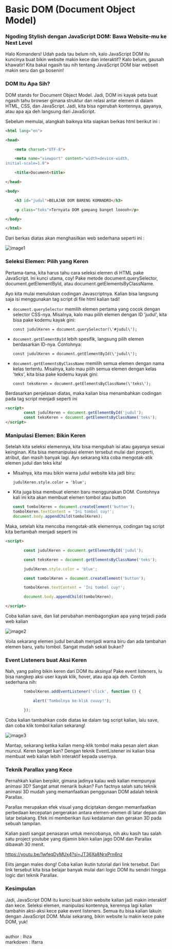 # Basic DOM (Document Object Model)

### Ngoding Stylish dengan JavaScript DOM: Bawa Website-mu ke Next Level

Halo Komanders! Udah pada tau belum nih, kalo JavaScript DOM itu
kuncinya buat bikin website makin kece dan interaktif? Kalo belum,
gausah khawatir! Kita bakal ngasih tau nih tentang JavaScript DOM biar
webseit makin seru dan ga bosenin!

### DOM Itu Apa Sih?

DOM stands for Document Object Model. Jadi, DOM ini kayak peta buat
ngasih tahu browser gimana struktur dan relasi antar elemen di dalam
HTML, CSS, dan JavaScript. Jadi, kita bisa ngerubah kontennya, gayanya,
atau apa aja deh langsung dari JavaScript.

Sebelum memulai, alangkah baiknya kita siapkan berkas html berikut ini :

```html
<html lang="en">

<head>

    <meta charset="UTF-8">

    <meta name="viewport" content="width=device-width,
initial-scale=1.0">

    <title>Document<title>

</head>

<body>

    <h3 id="judul">BELAJAR DOM BARENG KOMANDRO</h3>

    <p class="teks">Ternyata DOM gampang banget looooh</p>

</body>

</html>
```

Dari berkas diatas akan menghasilkan web sederhana seperti ini :

![image1](https://github.com/Komandro-CCIT/Komandro-Archive/assets/125471579/995711a3-a931-4609-8623-294a18b45914)

### Seleksi Elemen: Pilih yang Keren

Pertama-tama, kita harus tahu cara seleksi elemen di HTML pake
JavaScript. Ini kunci utama, coy! Pake metode document.querySelector,
document.getElementById, atau document.getElementsByClassName.

Ayo kita mulai menuliskan codingan Javascriptnya. Kalian bisa langsung
saja isi menggunakan tag script di file html kalian tadi!

- ```document.querySelector``` memilih elemen pertama yang cocok dengan
    selector CSS-nya. Misalnya, kalo mau pilih elemen dengan ID
    'judul', kita bisa pake kodemu kayak gini:

    ```const judulKeren = document.querySelector(\'#judul\');```

- ```document.getElementById``` lebih spesifik, langsung pilih elemen
    berdasarkan ID-nya. Contohnya:

    ```const judulKeren = document.getElementById(\'judul\');```

- ```document.getElementsByClassName``` memilih semua elemen dengan nama
    kelas tertentu. Misalnya, kalo mau pilih semua elemen dengan kelas
    'teks', kita bisa pake kodemu kayak gini:

    ```const teksKeren = document.getElementsByClassName(\'teks\');```

Berdasarkan penjelasan diatas, maka kalian bisa menambahkan codingan
pada tag script menjadi seperti ini

```html
<script>
        const judulKeren = document.getElementById('judul');
        const teksKeren = document.getElementsByClassName('teks');
</script>
```

### Manipulasi Elemen: Bikin Keren

Setelah kita seleksi elemennya, kita bisa mengubah isi atau gayanya
sesuai keinginan. Kita bisa memanipulasi elemen tersebut mulai dari
properti, atribut, dan masih banyak lagi. Ayo sekarang kita coba
mengotak-atik elemen judul dan teks kita!

- Misalnya, kita mau bikin warna judul website kita jadi biru:

    ```judulKeren.style.color = 'blue';```

- Kita juga bisa membuat elemen baru menggunakan DOM. Contohnya kali
    ini kita akan membuat elemen tombol atau button

    ```js
    const tombolKeren = document.createElement('button');
    tombolKeren.textContent = 'Ini tombol cuy!';
    document.body.appendChild(tombolKeren);
    ```

Maka, setelah kita mencoba mengotak-atik elemennya, codingan tag script
kita bertambah menjadi seperti ini

```html
<script>

        const judulKeren = document.getElementById('judul');

        const teksKeren = document.getElementsByClassName('teks');

        judulKeren.style.color = 'blue';

        const tombolKeren = document.createElement('button');

        tombolKeren.textContent = 'Ini tombol cuy!';

        document.body.appendChild(tombolKeren);

</script>
```

Coba kalian save, dan liat perubahan membagongkan apa yang terjadi pada
web kalian

![image2](https://github.com/Komandro-CCIT/Komandro-Archive/assets/125471579/c7d41870-c315-40d6-ab07-4a15918213f0)

Voila sekarang elemen judul berubah menjadi warna biru dan ada tambahan
elemen baru, yaitu tombol. Sangat mudah sekali bukan?

### Event Listeners buat Aksi Keren

Nah, yang paling bikin keren dari DOM itu aksinya! Pake event listeners,
lu bisa nangkep aksi user kayak klik, hover, atau apa aja deh. Contoh
sederhana nih:

```js
        tombolKeren.addEventListener('click', function () {

            alert('Tombolnya ke-klik cuuuy!');

        });
```

Coba kalian tambahkan code diatas ke dalam tag script kalian, lalu save,
dan coba klik tombol kalian sekarang!

![image3](https://github.com/Komandro-CCIT/Komandro-Archive/assets/125471579/602ee43a-007d-4690-97e8-9d1a926640a2)

Mantap, sekarang ketika kalian meng-klik tombol maka pesan alert akan
muncul. Keren banget kan? Dengan teknik EventListener ini kalian bisa
membuat web kalian lebih interaktif kepada usernya.

### Teknik Parallax yang Kece

Pernahkah kalian berpikir, gimana jadinya kalau web kalian mempunyai
animasi 3D? Sangat amat menarik bukan? Fun factnya salah satu teknik
animasi 3D mudah yang memanfaatkan penggunaan DOM adalah teknik
Parallax.

Parallax merupakan efek visual yang diciptakan dengan memanfaatkan
perbedaan kecepatan pergerakan antara elemen-elemen di latar depan dan
latar belakang. Efek ini memberikan ilusi kedalaman dan gerakan 3D pada
sebuah tampilan.

Kalian pasti sangat penasaran untuk mencobanya, nih aku kasih tau salah
satu project youtube yang dijamin bikin kalian jago DOM dan Parallax
dibawah 30 menit.

<https://youtu.be/1wfeqDyMUx4?si=JT36Xa8NrxPrn6nz>

Eiits jangan males dong! Coba kalian ikutin tutorial dari link tersebut.
Dari link tersebut kita bisa belajar banyak mulai dari logic DOM itu
sendiri hingga logic dari teknik Parallax.

### Kesimpulan

Jadi, JavaScript DOM itu kunci buat bikin website kalian jadi makin
interaktif dan kece. Seleksi elemen, manipulasi kontennya, kerennya lagi
kalian tambahin aksi-aksi kece pake event listeners. Semua itu bisa
kalian lakuin dengan JavaScript DOM. Mulai sekarang, bikin website lu
makin kece pake DOM, yuk!

##

author : Ihza  
markdown : Ifarra

